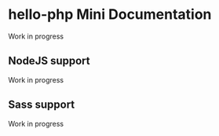 # hello-php Mini Documentation

Work in progress

## NodeJS support

Work in progress

## Sass support

Work in progress

